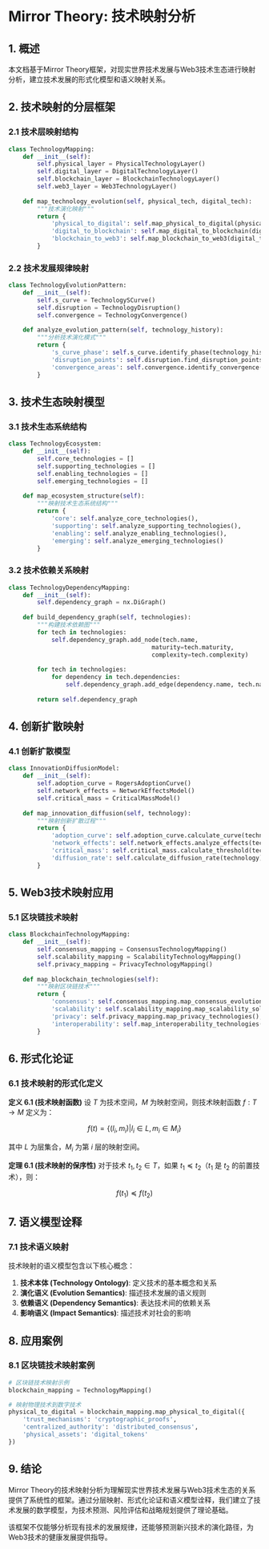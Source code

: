 # Mirror Theory: 技术映射分析

## 1. 概述

本文档基于Mirror Theory框架，对现实世界技术发展与Web3技术生态进行映射分析，建立技术发展的形式化模型和语义映射关系。

## 2. 技术映射的分层框架

### 2.1 技术层映射结构

```python
class TechnologyMapping:
    def __init__(self):
        self.physical_layer = PhysicalTechnologyLayer()
        self.digital_layer = DigitalTechnologyLayer()
        self.blockchain_layer = BlockchainTechnologyLayer()
        self.web3_layer = Web3TechnologyLayer()
        
    def map_technology_evolution(self, physical_tech, digital_tech):
        """技术演化映射"""
        return {
            'physical_to_digital': self.map_physical_to_digital(physical_tech),
            'digital_to_blockchain': self.map_digital_to_blockchain(digital_tech),
            'blockchain_to_web3': self.map_blockchain_to_web3(digital_tech)
        }
```

### 2.2 技术发展规律映射

```python
class TechnologyEvolutionPattern:
    def __init__(self):
        self.s_curve = TechnologySCurve()
        self.disruption = TechnologyDisruption()
        self.convergence = TechnologyConvergence()
        
    def analyze_evolution_pattern(self, technology_history):
        """分析技术演化模式"""
        return {
            's_curve_phase': self.s_curve.identify_phase(technology_history),
            'disruption_points': self.disruption.find_disruption_points(technology_history),
            'convergence_areas': self.convergence.identify_convergence(technology_history)
        }
```

## 3. 技术生态映射模型

### 3.1 技术生态系统结构

```python
class TechnologyEcosystem:
    def __init__(self):
        self.core_technologies = []
        self.supporting_technologies = []
        self.enabling_technologies = []
        self.emerging_technologies = []
        
    def map_ecosystem_structure(self):
        """映射技术生态系统结构"""
        return {
            'core': self.analyze_core_technologies(),
            'supporting': self.analyze_supporting_technologies(),
            'enabling': self.analyze_enabling_technologies(),
            'emerging': self.analyze_emerging_technologies()
        }
```

### 3.2 技术依赖关系映射

```python
class TechnologyDependencyMapping:
    def __init__(self):
        self.dependency_graph = nx.DiGraph()
        
    def build_dependency_graph(self, technologies):
        """构建技术依赖图"""
        for tech in technologies:
            self.dependency_graph.add_node(tech.name, 
                                        maturity=tech.maturity,
                                        complexity=tech.complexity)
            
        for tech in technologies:
            for dependency in tech.dependencies:
                self.dependency_graph.add_edge(dependency.name, tech.name)
                
        return self.dependency_graph
```

## 4. 创新扩散映射

### 4.1 创新扩散模型

```python
class InnovationDiffusionModel:
    def __init__(self):
        self.adoption_curve = RogersAdoptionCurve()
        self.network_effects = NetworkEffectsModel()
        self.critical_mass = CriticalMassModel()
        
    def map_innovation_diffusion(self, technology):
        """映射创新扩散过程"""
        return {
            'adoption_curve': self.adoption_curve.calculate_curve(technology),
            'network_effects': self.network_effects.analyze_effects(technology),
            'critical_mass': self.critical_mass.calculate_threshold(technology),
            'diffusion_rate': self.calculate_diffusion_rate(technology)
        }
```

## 5. Web3技术映射应用

### 5.1 区块链技术映射

```python
class BlockchainTechnologyMapping:
    def __init__(self):
        self.consensus_mapping = ConsensusTechnologyMapping()
        self.scalability_mapping = ScalabilityTechnologyMapping()
        self.privacy_mapping = PrivacyTechnologyMapping()
        
    def map_blockchain_technologies(self):
        """映射区块链技术"""
        return {
            'consensus': self.consensus_mapping.map_consensus_evolution(),
            'scalability': self.scalability_mapping.map_scalability_solutions(),
            'privacy': self.privacy_mapping.map_privacy_technologies(),
            'interoperability': self.map_interoperability_technologies()
        }
```

## 6. 形式化论证

### 6.1 技术映射的形式化定义

**定义 6.1 (技术映射函数)**
设 $T$ 为技术空间，$M$ 为映射空间，则技术映射函数 $f: T \rightarrow M$ 定义为：

$$f(t) = \{(l_i, m_i) | l_i \in L, m_i \in M_i\}$$

其中 $L$ 为层集合，$M_i$ 为第 $i$ 层的映射空间。

**定理 6.1 (技术映射的保序性)**
对于技术 $t_1, t_2 \in T$，如果 $t_1 \preceq t_2$（$t_1$ 是 $t_2$ 的前置技术），则：

$$f(t_1) \preceq f(t_2)$$

## 7. 语义模型诠释

### 7.1 技术语义映射

技术映射的语义模型包含以下核心概念：

1. **技术本体 (Technology Ontology)**: 定义技术的基本概念和关系
2. **演化语义 (Evolution Semantics)**: 描述技术发展的语义规则
3. **依赖语义 (Dependency Semantics)**: 表达技术间的依赖关系
4. **影响语义 (Impact Semantics)**: 描述技术对社会的影响

## 8. 应用案例

### 8.1 区块链技术映射案例

```python
# 区块链技术映射示例
blockchain_mapping = TechnologyMapping()

# 映射物理技术到数字技术
physical_to_digital = blockchain_mapping.map_physical_to_digital({
    'trust_mechanisms': 'cryptographic_proofs',
    'centralized_authority': 'distributed_consensus',
    'physical_assets': 'digital_tokens'
})
```

## 9. 结论

Mirror Theory的技术映射分析为理解现实世界技术发展与Web3技术生态的关系提供了系统性的框架。通过分层映射、形式化论证和语义模型诠释，我们建立了技术发展的数学模型，为技术预测、风险评估和战略规划提供了理论基础。

该框架不仅能够分析现有技术的发展规律，还能够预测新兴技术的演化路径，为Web3技术的健康发展提供指导。
